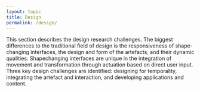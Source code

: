 ```yaml
---
layout: topic
title: Design
permalink: /design/
---
```

This section describes the design research challenges. The biggest differences to the traditional field of design is the responsiveness of shape-changing interfaces, the design and form of the artefacts, and their dynamic qualities. Shapechanging interfaces are unique in the integration of movement and transformation through actuation based on direct user input. Three key design challenges are identified: designing for temporality, integrating the artefact and interaction, and developing applications and content.



